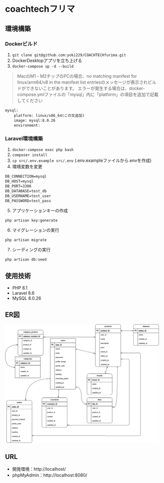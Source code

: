 # coachtechフリマ



## 環境構築

### Dockerビルド

1. `git clone git@github.com:yoki229/COACHTECHfurima.git`
2. DockerDesktopアプリを立ち上げる
3. `docker-compose up -d --build`

> MacのM1・M2チップのPCの場合、no matching manifest for linux/arm64/v8 in the manifest list entriesのメッセージが表示されビルドができないことがあります。 エラーが発生する場合は、docker-compose.ymlファイルの「mysql」内に「platform」の項目を追加で記載してください
```
mysql:
    platform: linux/x86_64(この文追加)
    image: mysql:8.0.26
    environment:
```

### Laravel環境構築

1. `docker-compose exec php bash`
2. `composer install`
3. `cp src/.env.example src/.env`
   (.env.exampleファイルから.envを作成)
4. 環境変数を変更
```
DB_CONNECTION=mysql
DB_HOST=mysql
DB_PORT=3306
DB_DATABASE=test_db
DB_USERNAME=test_user
DB_PASSWORD=test_pass
```
5. アプリケーションキーの作成
```
php artisan key:generate
```
6. マイグレーションの実行
```
php artisan migrate
```
7. シーディングの実行
```
php artisan db:seed
```

## 使用技術

- PHP 8.1
- Laravel 8.6
- MySQL 8.0.26

## ER図

![ER図](readme-assets/table.drawio.png)


## URL

- 開発環境：http://localhost/
- phpMyAdmin：http://localhost:8080/
